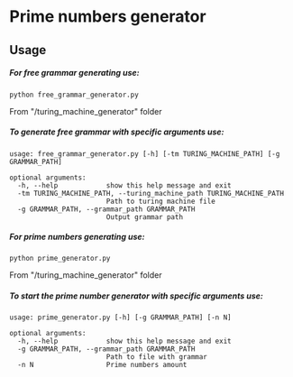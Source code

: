 # Prime numbers generator
## Usage
##### For free grammar generating use:
```
python free_grammar_generator.py
```
From "/turing_machine_generator" folder
##### To generate free grammar with specific arguments use:
```
usage: free_grammar_generator.py [-h] [-tm TURING_MACHINE_PATH] [-g GRAMMAR_PATH]

optional arguments:
  -h, --help            show this help message and exit
  -tm TURING_MACHINE_PATH, --turing_machine_path TURING_MACHINE_PATH
                        Path to turing machine file
  -g GRAMMAR_PATH, --grammar_path GRAMMAR_PATH
                        Output grammar path
```
##### For prime numbers generating use:
```
python prime_generator.py
```
From "/turing_machine_generator" folder
##### To start the prime number generator with specific arguments use:
```
usage: prime_generator.py [-h] [-g GRAMMAR_PATH] [-n N]

optional arguments:
  -h, --help            show this help message and exit
  -g GRAMMAR_PATH, --grammar_path GRAMMAR_PATH
                        Path to file with grammar
  -n N                  Prime numbers amount
```
